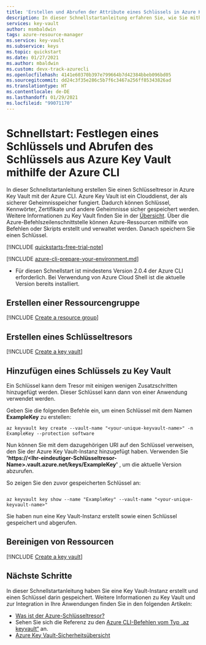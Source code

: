 ```yaml
---
title: 'Erstellen und Abrufen der Attribute eines Schlüssels in Azure Key Vault: Azure CLI'
description: In dieser Schnellstartanleitung erfahren Sie, wie Sie mithilfe der Azure CLI einen Schlüssel in Azure Key Vault festlegen und den Schlüssel daraus abrufen.
services: key-vault
author: msmbaldwin
tags: azure-resource-manager
ms.service: key-vault
ms.subservice: keys
ms.topic: quickstart
ms.date: 01/27/2021
ms.author: mbaldwin
ms.custom: devx-track-azurecli
ms.openlocfilehash: 4141e60370b397e799664b7d42384bbeb096bd05
ms.sourcegitcommit: dd24c3f35e286c5b7f6c3467a256ff85343826ad
ms.translationtype: HT
ms.contentlocale: de-DE
ms.lasthandoff: 01/29/2021
ms.locfileid: "99071170"
---
```

# <a name="quickstart-set-and-retrieve-a-key-from-azure-key-vault-using-azure-cli"></a>Schnellstart: Festlegen eines Schlüssels und Abrufen des Schlüssels aus Azure Key Vault mithilfe der Azure CLI

In dieser Schnellstartanleitung erstellen Sie einen Schlüsseltresor in Azure Key Vault mit der Azure CLI. Azure Key Vault ist ein Clouddienst, der als sicherer Geheimnisspeicher fungiert. Dadurch können Schlüssel, Kennwörter, Zertifikate und andere Geheimnisse sicher gespeichert werden. Weitere Informationen zu Key Vault finden Sie in der [Übersicht](../general/overview.md). Über die Azure-Befehlszeilenschnittstelle können Azure-Ressourcen mithilfe von Befehlen oder Skripts erstellt und verwaltet werden. Danach speichern Sie einen Schlüssel.

[!INCLUDE [quickstarts-free-trial-note](../../../includes/quickstarts-free-trial-note.md)]

[!INCLUDE [azure-cli-prepare-your-environment.md](../../../includes/azure-cli-prepare-your-environment.md)]

 - Für diesen Schnellstart ist mindestens Version 2.0.4 der Azure CLI erforderlich. Bei Verwendung von Azure Cloud Shell ist die aktuelle Version bereits installiert.

## <a name="create-a-resource-group"></a>Erstellen einer Ressourcengruppe

[!INCLUDE [Create a resource group](../../../includes/key-vault-cli-rg-creation.md)]

## <a name="create-a-key-vault"></a>Erstellen eines Schlüsseltresors

[!INCLUDE [Create a key vault](../../../includes/key-vault-cli-kv-creation.md)]

## <a name="add-a-key-to-key-vault"></a>Hinzufügen eines Schlüssels zu Key Vault

Ein Schlüssel kann dem Tresor mit einigen wenigen Zusatzschritten hinzugefügt werden. Dieser Schlüssel kann dann von einer Anwendung verwendet werden. 

Geben Sie die folgenden Befehle ein, um einen Schlüssel mit dem Namen **ExampleKey** zu erstellen:

```azurecli
az keyvault key create --vault-name "<your-unique-keyvault-name>" -n ExampleKey --protection software
```

Nun können Sie mit dem dazugehörigen URI auf den Schlüssel verweisen, den Sie der Azure Key Vault-Instanz hinzugefügt haben. Verwenden Sie **'https://<Ihr-eindeutiger-Schlüsseltresor-Name>.vault.azure.net/keys/ExampleKey'** , um die aktuelle Version abzurufen. 

So zeigen Sie den zuvor gespeicherten Schlüssel an:

```azurecli

az keyvault key show --name "ExampleKey" --vault-name "<your-unique-keyvault-name>"
```

Sie haben nun eine Key Vault-Instanz erstellt sowie einen Schlüssel gespeichert und abgerufen.

## <a name="clean-up-resources"></a>Bereinigen von Ressourcen

[!INCLUDE [Create a key vault](../../../includes/key-vault-cli-delete-resources.md)]

## <a name="next-steps"></a>Nächste Schritte

In dieser Schnellstartanleitung haben Sie eine Key Vault-Instanz erstellt und einen Schlüssel darin gespeichert. Weitere Informationen zu Key Vault und zur Integration in Ihre Anwendungen finden Sie in den folgenden Artikeln:

- [Was ist der Azure-Schlüsseltresor?](../general/overview.md)
- Sehen Sie sich die Referenz zu den [Azure CLI-Befehlen vom Typ „az keyvault“](/cli/azure/keyvault) an.
- [Azure Key Vault-Sicherheitsübersicht](../general/security-overview.md)
